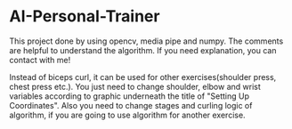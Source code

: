 # AI-Personal-Trainer

This project done by using opencv, media pipe and numpy. The comments are helpful to understand the algorithm. If you need explanation, you can contact with me!

Instead of biceps curl, it can be used for other exercises(shoulder press, chest press etc.). You just need to change shoulder, elbow and wrist variables according to graphic underneath the title of "Setting Up Coordinates". Also you need to change stages and curling logic of algorithm, if you are going to use algorithm for another exercise.

